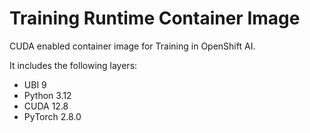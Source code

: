 # Training Runtime Container Image

CUDA enabled container image for Training in OpenShift AI.

It includes the following layers:
* UBI 9
* Python 3.12
* CUDA 12.8
* PyTorch 2.8.0